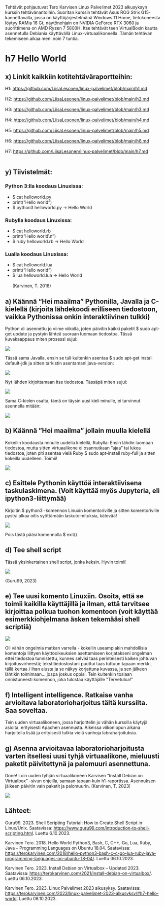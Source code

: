 Tehtävät pohjautuvat Tero Karvisen Linux Palvelimet 2023 alkusyksyn kurssin tehtävänantoihin. Suoritan kurssin tehtävät Asus ROG Strix G15-kannettavalla, jossa on 
käyttöjärjestelmänä Windows 11 Home, tietokoneesta löytyy RAMia 16 Gt, näytönohjain on NVIDIA GeForce RTX 3060 ja suorittimena on AMD Ryzen 7 5800H. 
Itse tehtävät teen VirtualBoxin kautta asennetulla Debiania käyttävällä Linux-virtuaalikoneella. Tämän tehtävän tekemiseen aikaa meni noin 7 tuntia.

# h7 Hello World
## x) Linkit kaikkiin kotitehtäväraportteihin:
H1: https://github.com/LiisaLesonen/linux-palvelimet/blob/main/h1.md<br></br>
H2: https://github.com/LiisaLesonen/linux-palvelimet/blob/main/h2.md<br></br>
H3: https://github.com/LiisaLesonen/linux-palvelimet/blob/main/h3.md<br></br>
H4: https://github.com/LiisaLesonen/linux-palvelimet/blob/main/h4.md<br></br>
H5: https://github.com/LiisaLesonen/linux-palvelimet/blob/main/h5.md<br></br>
H6: https://github.com/LiisaLesonen/linux-palvelimet/blob/main/h6.md<br></br>
H7: https://github.com/LiisaLesonen/linux-palvelimet/blob/main/h7.md<br></br>

## y) Tiivistelmät:
### Python 3:lla koodaus Linuxissa:
-	$ cat helloworld.py
-	print(“Hello world”)
-	$ python3 helloworld.py
->	Hello World
  
### Rubylla koodaus Linuxissa:
-	$ cat helloworld.rb
-	print(“Hello world\n”)
-	$ ruby helloworld.rb
->	Hello World
  
### Lualla koodaus Linuxissa:
-	$ cat helloworld.lua
-	print(“Hello world”)
-	$ lua helloworld.lua
->	Hello World<br></br>
(Karvinen, T. 2018)

## a)	Käännä “Hei maailma” Pythonilla, Javalla ja C-kielellä (kirjoita lähdekoodi erilliseen tiedostoon, vaikka Pythonissa onkin interaktiivinen tulkki)
Python oli asennettu jo viime viikolla, joten päivitin kaikki paketit $ sudo apt-get update ja pystyin lähteä suoraan luomaan tiedostoa. Tässä kuvakaappaus miten prosessi sujui:

![](https://github.com/LiisaLesonen/linux-palvelimet/blob/main/images/7apython.png)

Tässä sama Javalla, ensin se tuli kuitenkin asentaa $ sudo apt-get install default-jdk ja sitten tarkistin asentamani java-version: 

![](https://github.com/LiisaLesonen/linux-palvelimet/blob/main/images/7ajavaversio.png)

Nyt lähden kirjoittamaan itse tiedostoa. Tässäpä miten sujui:

![](https://github.com/LiisaLesonen/linux-palvelimet/blob/main/images/7ajava1.png)

Sama C-kielen osalta, tämä on täysin uusi kieli minulle, ei tarvinnut asennella mitään:

![](https://github.com/LiisaLesonen/linux-palvelimet/blob/main/images/7acee.png)

## b)	Käännä ”Hei maailma” jollain muulla kielellä
Kokeilin koodausta minulle uudella kielellä, Rubylla: 
Ensin lähdin luomaan tiedostoa, mutta sitten virtuaalikone ei osannutkaan ”ajaa” tai lukea tiedostoa, joten piti asentaa vielä Ruby $ sudo apt-install ruby-full ja sitten kokeilla uudelleen. Toimii!

![](https://github.com/LiisaLesonen/linux-palvelimet/blob/main/images/7bruby.png)

## c)	Esittele Pythonin käyttöä interaktiivisena taskulaskimena. (Voit käyttää myös Jupyteria, eli ipython3-liittymää)
Kirjoitin $ python3 -komennon Linuxin komentoriville ja sitten komentoriville pystyi alkaa oitis syöttämään laskutoimituksia, kätevää!

![](https://github.com/LiisaLesonen/linux-palvelimet/blob/main/images/7claskin.png)

Pois tästä pääsi komennolla $ exit()

## d) Tee shell script
Tässä yksinkertainen shell script, jonka keksin. Hyvin toimii!

![](https://github.com/LiisaLesonen/linux-palvelimet/blob/main/images/7dscript.png)

(Guru99, 2023)

## e)	Tee uusi komento Linuxiin. Osoita, että se toimii kaikilla käyttäjillä ja ilman, että tarvitsee kirjoittaa polkua tuohon komentoon (voit käyttää esimerkkiohjelmana äsken tekemääsi shell scriptiä)
![](https://github.com/LiisaLesonen/linux-palvelimet/blob/main/images/7ekomento.png)

Oli vähän ongelmia matkan varrella - kokeilin useampiakin mahdollisia komentoja liittyen käyttöoikeuksien asettamiseen korjatakseni ongelman ettei tiedostoa tunnistettu, kunnes selvisi taas perinteisesti kaiken johtuvan kirjoitusvirheestä; 
tekstitiedostostani puuttui taas tuttuun tapaan merkki, tällä kertaa / ihan alusta ja se näkyy korjattuna kuvassa, ja sen jälkeen lähtikin toimimaan... jospa joskus oppisi.
Tein kuitenkin tosiaan onnistuneesti komennon, joka tulostaa käyttäjälle "Tervetuloa!"

## f)	Intelligent intelligence. Ratkaise vanha arvioitava laboratorioharjoitus tältä kurssilta. Saa soveltaa. 
Tein uuden virtuaalikoneen, jossa harjoittelin jo vähän kurssilla käytyjä asioita, erityisesti Apachen asennusta. Aikeissa viikonlopun aikana harjoitella lisää ja erityisesti tutkia vielä vanhoja labraharjoituksia.

## g)	Asenna arvioitavaa laboratorioharjoitusta varten itsellesi uusi tyhjä virtuaalikone, mieluusti paketit päivitettynä ja palomuuri asennettuna.
Done! Loin uuden tyhjän virtuaalikoneen Karvisen ”Install Debian on Virtualbox” -sivun ohjeilla, samaan tapaan kuin h1-raportissa. Asennuksen jälkeen päivitin vain paketit ja palomuurin.
(Karvinen, T. 2023)

![](https://github.com/LiisaLesonen/linux-palvelimet/blob/main/images/7gliisalabra.png)

## Lähteet:
Guru99. 2023. Shell Scripting Tutorial: How to Create Shell Script in Linux/Unix. Saatavissa: https://www.guru99.com/introduction-to-shell-scripting.html. Luettu 6.10.2023.

Karvinen Tero. 2018. Hello World Python3, Bash, C, C++, Go, Lua, Ruby, Java – Programming Languages on Ubuntu 18.04. Saatavissa: https://terokarvinen.com/2018/hello-python3-bash-c-c-go-lua-ruby-java-programming-languages-on-ubuntu-18-04/. Luettu 06.10.2023.

Karvinen Tero. 2023. Install Debian on Virtualbox – Updated 2023. Saatavissa: https://terokarvinen.com/2021/install-debian-on-virtualbox/. Luettu 06.10.2023.

Karvinen Tero. 2023. Linux Palvelimet 2023 alkusyksy. Saatavissa: https://terokarvinen.com/2023/linux-palvelimet-2023-alkusyksy/#h7-hello-world. Luettu 06.10.2023.

